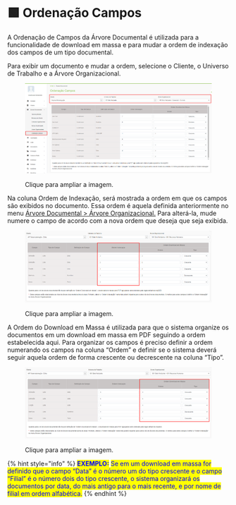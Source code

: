 # 🟩 Ordenação Campos

A Ordenação de Campos da Árvore Documental é utilizada para a funcionalidade de download em massa e para mudar a ordem de indexação dos campos de um tipo documental.&#x20;

Para exibir um documento e mudar a ordem, selecione o Cliente, o Universo de Trabalho e a Árvore Organizacional. &#x20;

<figure><img src="../.gitbook/assets/arvore11.png" alt=""><figcaption><p>Clique para ampliar a imagem.</p></figcaption></figure>

Na coluna Ordem de Indexação, será mostrada a ordem em que os campos são exibidos no documento. Essa ordem é aquela definida anteriormente no menu [Árvore Documental > Árvore Organizacional.](arvore-organizacional.md) Para alterá-la, mude numere o campo de acordo com a nova ordem que deseja que seja exibida.

<figure><img src="../.gitbook/assets/arvoredoc17.png" alt=""><figcaption><p>Clique para ampliar a imagem.</p></figcaption></figure>

A Ordem do Download em Massa é utilizada para que o sistema organize os documentos em um download em massa em PDF seguindo a ordem estabelecida aqui. Para organizar os campos é preciso definir a ordem numerando os campos na coluna “Ordem” e definir se o sistema deverá seguir aquela ordem de forma crescente ou decrescente na coluna “Tipo”.

<figure><img src="../.gitbook/assets/arvoredoc18.png" alt=""><figcaption><p>Clique para ampliar a imagem.</p></figcaption></figure>

{% hint style="info" %}
<mark style="color:blue;">**EXEMPLO:**</mark> <mark style="color:blue;"></mark><mark style="color:blue;">Se em um download em massa for definido que o campo “Data” é o número um do tipo crescente e o campo “Filial” é o número dois do tipo crescente, o sistema organizará os documentos por data, do mais antigo para o mais recente, e por nome de filial em ordem alfabética.</mark>&#x20;
{% endhint %}
